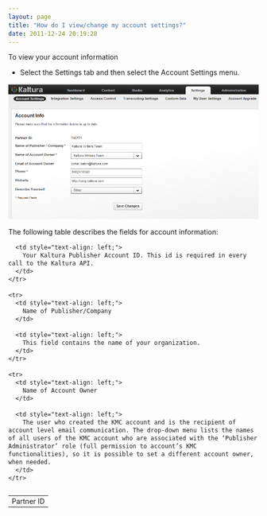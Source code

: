```yaml
---
layout: page
title: "How do I view/change my account settings?"
date: 2011-12-24 20:19:28
---
```


<p class="mce-procedure">
  To view your account information
</p>

*   Select the Settings tab and then select the Account Settings menu.

<img src="../../assets/87">

The following table describes the fields for account information:

<table border="0" align="left">
  <tbody>
    <tr>
      <td style="text-align: left;">
        Partner ID
      </td>
      
      <td style="text-align: left;">
        Your Kaltura Publisher Account ID. This id is required in every call to the Kaltura API.
      </td>
    </tr>
    
    <tr>
      <td style="text-align: left;">
        Name of Publisher/Company
      </td>
      
      <td style="text-align: left;">
        This field contains the name of your organization.
      </td>
    </tr>
    
    <tr>
      <td style="text-align: left;">
        Name of Account Owner
      </td>
      
      <td style="text-align: left;">
        The user who created the KMC account and is the recipient of account level email communication. The drop-down menu lists the names of all users of the KMC account who are associated with the ‘Publisher Administrator’ role (full permission to account’s KMC functionalities), so it is possible to set a different account owner, when needed.
      </td>
    </tr>
  </tbody>
</table>

 